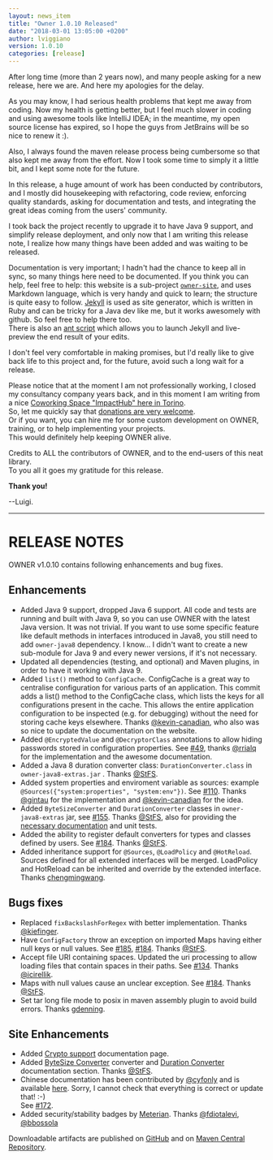 ```yaml
---
layout: news_item
title: "Owner 1.0.10 Released"
date: "2018-03-01 13:05:00 +0200"
author: lviggiano
version: 1.0.10
categories: [release]
---
```


After long time (more than 2 years now), and many people asking for a new release, here we are. 
And here my apologies for the delay.
 
As you may know, I had serious health problems that kept me away from coding. Now my health is getting better, but I 
feel much slower in coding and using awesome tools like IntelliJ IDEA; in the meantime, my open source license has 
expired, so I hope the guys from JetBrains will be so nice to renew it :). 

Also, I always found the maven release process being cumbersome so that also kept me away from the effort. 
Now I took some time to simply it a little bit, and I kept some note for the future.

In this release, a huge amount of work has been conducted by contributors, and I mostly did housekeeping with 
refactoring, code review, enforcing quality standards, asking for documentation and tests, and integrating the great 
ideas coming from the users' community. 

I took back the project recently to upgrade it to have Java 9 support, and simplify release deployment, and only now 
that I am writing this release note, I realize how many things have been added and was waiting to be released. 

Documentation is very important; I hadn't had the chance to keep all in sync, so many things here need to be
documented. If you think you can help, feel free to help: this website is a sub-project 
[`owner-site`](https://github.com/lviggiano/owner/tree/master/owner-site), and uses Markdown language, which is very 
handy and quick to learn; the structure is quite easy to follow. 
[Jekyll](https://jekyllrb.com/) is used as site generator, which is written in Ruby and can be tricky for a Java dev 
like me, but it works awesomely with github. So feel free to help there too.  
There is also an [ant script](https://github.com/lviggiano/owner/blob/master/owner-site/build.xml) which allows 
you to launch Jekyll and live-preview the end result of your edits.

I don't feel very comfortable in making promises, but I'd really like to give back life to this project and, for the 
future, avoid such a long wait for a release.

Please notice that at the moment I am not professionally working, I closed my consultancy company years back, and
in this moment I am writing from a nice [Coworking Space "ImpactHub" here in Torino](https://torino.impacthub.net/).  
So, let me quickly say that [donations are very welcome](https://github.com/lviggiano/owner/#donate).  
Or if you want, you can hire me for some custom development on OWNER, training, or to help implementing your 
projects.  
This would definitely help keeping OWNER alive.

Credits to ALL the contributors of OWNER, and to the end-users of this neat library.  
To you all it goes my gratitude for this release.  

**Thank you!**

--Luigi.
  
   
*** 
  
  
RELEASE NOTES
=============

OWNER v1.0.10 contains following enhancements and bug fixes.

Enhancements
------------
 * Added Java 9 support, dropped Java 6 support. All code and tests are running and built with Java 9, so you can use
   OWNER with the latest Java version. It was not trivial. If you want to use some specific feature like default 
   methods in interfaces introduced in Java8, you still need to add `owner-java8` dependency. I know... I didn't want to
   create a new sub-module for Java 9 and every newer versions, if it's not necessary.
 * Updated all dependencies (testing, and optional) and Maven plugins, in order to have it working with Java 9.
 * Added `list()` method to `ConfigCache`. ConfigCache is a great way to centralise configuration for various
   parts of an application. This commit adds a list() method to the ConfigCache class, which lists the keys for all 
   configurations present in the cache. This allows the entire application configuration to be inspected (e.g. for 
   debugging) without the need for storing cache keys elsewhere. Thanks
    [@kevin-canadian](https://github.com/kevin-canadian), who also was so nice to update the documentation on the 
    website.
 * Added `@EncryptedValue` and `@DecryptorClass` annotations to allow hiding passwords stored in configuration
   properties. See [#49](https://github.com/lviggiano/owner/issues/49), thanks [@rrialq](https://github.com/rrialq) 
   for the implementation and the awesome documentation.
 * Added a Java 8 duration converter class: `DurationConverter.class` in `owner-java8-extras.jar` . 
   Thanks [@StFS](https://github.com/StFS).
 * Added system properties and enviroment variable as sources: example `@Sources({"system:properties", "system:env"})`. 
   See [#110](https://github.com/lviggiano/owner/issues/110). Thanks [@gintau](https://github.com/gintau) for the 
   implementation and [@kevin-canadian](https://github.com/kevin-canadian) for the idea.
 * Added `ByteSizeConverter` and `DurationConverter` classes in `owner-java8-extras` jar, see
   [#155](https://github.com/lviggiano/owner/issues/155). Thanks [@StFS](https://github.com/StFS), also for providing 
   the [necessary documentation](http://owner.aeonbits.org/docs/type-conversion/#byte-size) and unit tests.
 * Added the ability to register default converters for types and classes defined by users. 
   See [#184](https://github.com/lviggiano/owner/issues/184).
   Thanks [@StFS](https://github.com/StFS).
 * Added inheritance support for `@Sources`, `@LoadPolicy` and `@HotReload`.   
   Sources defined for all extended interfaces will be merged.
   LoadPolicy and HotReload can be inherited and override by the extended interface.
   Thanks [chengmingwang](https://github.com/chengmingwang).

Bugs fixes
----------
 * Replaced `fixBackslashForRegex` with better implementation. Thanks [@kiefinger](https://github.com/kiefinger).
 * Have `ConfigFactory` throw an exception on imported Maps having either null keys or null values. 
   See [#185](https://github.com/lviggiano/owner/pull/185), [#184](https://github.com/lviggiano/owner/pull/184).
   Thanks [@StFS](https://github.com/StFS). 
 * Accept file URI containing spaces. Updated the uri processing to allow loading files that contain spaces in
   their paths. 
   See [#134](https://github.com/lviggiano/owner/issues/134). Thanks [@icirellik](https://github.com/icirellik).
 * Maps with null values cause an unclear exception. See [#184](https://github.com/lviggiano/owner/issues/184).
   Thanks [@StFS](https://github.com/StFS). 
 * Set tar long file mode to posix in maven assembly plugin to avoid build errors. 
   Thanks [gdenning](https://github.com/gdenning).


Site Enhancements
-----------------
 * Added [Crypto support](http://owner.aeonbits.org/docs/crypto/) documentation page.
 * Added [ByteSize Converter](http://owner.aeonbits.org/docs/type-conversion/#byte-size) converter and
   [Duration Converter](http://owner.aeonbits.org/docs/type-conversion/#duration) documentation section.
   Thanks [@StFS](https://github.com/StFS). 
 * Chinese documentation has been contributed by [@cyfonly](https://github.com/cyfonly) and is available 
   [here](https://github.com/cyfonly/owner-doc). Sorry, I cannot check that everything is correct or update that! :-)  
   See [#172](https://github.com/lviggiano/owner/issues/172).
 * Added security/stability badges by [Meterian](https://www.meterian.com/). 
   Thanks [@fdiotalevi](https://github.com/fdiotalevi), [@bbossola](https://github.com/bbossola)

Downloadable artifacts are published on [GitHub](https://github.com/lviggiano/owner/releases/tag/owner-1.0.10) and
on [Maven Central Repository](http://repo1.maven.org/maven2/org/aeonbits/owner/owner-assembly/1.0.10/).


